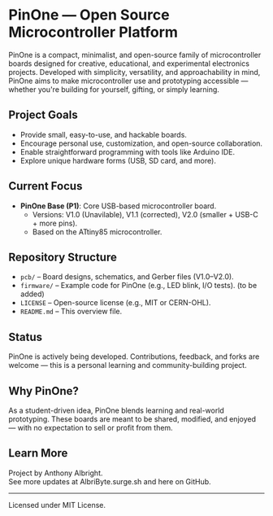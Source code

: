 # PinOne — Open Source Microcontroller Platform

PinOne is a compact, minimalist, and open-source family of microcontroller boards designed for creative, educational, and experimental electronics projects. Developed with simplicity, versatility, and approachability in mind, PinOne aims to make microcontroller use and prototyping accessible — whether you're building for yourself, gifting, or simply learning.

## Project Goals
- Provide small, easy-to-use, and hackable boards.
- Encourage personal use, customization, and open-source collaboration.
- Enable straightforward programming with tools like Arduino IDE.
- Explore unique hardware forms (USB, SD card, and more).

## Current Focus
- **PinOne Base (P1)**: Core USB-based microcontroller board.
  - Versions: V1.0 (Unavilable), V1.1 (corrected), V2.0 (smaller + USB-C + more pins).
  - Based on the ATtiny85 microcontroller.

## Repository Structure
- `pcb/` – Board designs, schematics, and Gerber files (V1.0–V2.0).
- `firmware/` – Example code for PinOne (e.g., LED blink, I/O tests). (to be added)
- `LICENSE` – Open-source license (e.g., MIT or CERN-OHL).
- `README.md` – This overview file.


## Status
PinOne is actively being developed. Contributions, feedback, and forks are welcome — this is a personal learning and community-building project.

## Why PinOne?
As a student-driven idea, PinOne blends learning and real-world prototyping. These boards are meant to be shared, modified, and enjoyed — with no expectation to sell or profit from them.

## Learn More
Project by Anthony Albright.  
See more updates at AlbriByte.surge.sh and here on GitHub.

---
Licensed under MIT License.
